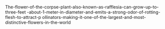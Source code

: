 The-flower-of-the-corpse-plant-also-known-as-rafflesia-can-grow-up-to-three-feet -about-1-meter-in-diameter-and-emits-a-strong-odor-of-rotting-flesh-to-attract-p ollinators-making-it-one-of-the-largest-and-most-distinctive-flowers-in-the-world